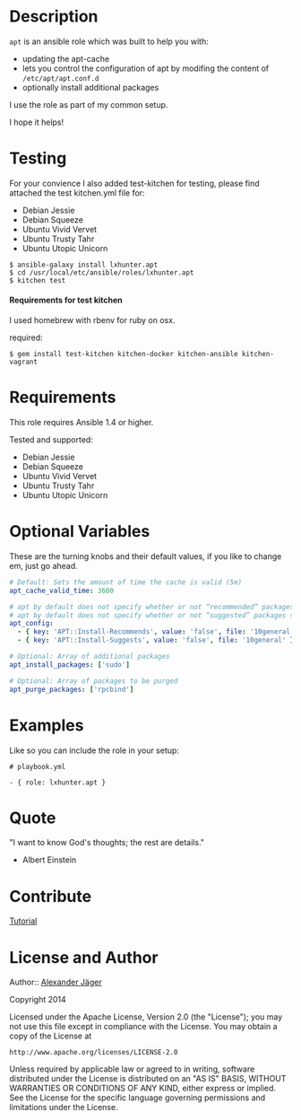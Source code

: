 Description
===========

`apt` is an ansible role which was built to help you with:

 * updating the apt-cache
 * lets you control the configuration of apt by modifing the content of `/etc/apt/apt.conf.d`
 * optionally install additional packages

I use the role as part of my common setup.

I hope it helps!

Testing
===========

For your convience I also added test-kitchen for testing, please find attached the test kitchen.yml file for:

* Debian Jessie
* Debian Squeeze
* Ubuntu Vivid Vervet
* Ubuntu Trusty Tahr
* Ubuntu Utopic Unicorn

```lang
$ ansible-galaxy install lxhunter.apt
$ cd /usr/local/etc/ansible/roles/lxhunter.apt
$ kitchen test
```

#### Requirements for test kitchen

I used homebrew with rbenv for ruby on osx.

required:
```shell
$ gem install test-kitchen kitchen-docker kitchen-ansible kitchen-vagrant
```

Requirements
===========

This role requires Ansible 1.4 or higher.

Tested and supported:
* Debian Jessie
* Debian Squeeze
* Ubuntu Vivid Vervet
* Ubuntu Trusty Tahr
* Ubuntu Utopic Unicorn

Optional Variables
===========

These are the turning knobs and their default values, if you like to change em, just go ahead.

```yaml
# Default: Sets the amount of time the cache is valid (5m)
apt_cache_valid_time: 3600

# apt by default does not specify whether or not “recommended” packages should be installed.
# apt by default does not specify whether or not “suggested” packages should be installed.
apt_config:
  - { key: 'APT::Install-Recommends', value: 'false', file: '10general' }
  - { key: 'APT::Install-Suggests', value: 'false', file: '10general' }

# Optional: Array of additional packages
apt_install_packages: ['sudo']

# Optional: Array of packages to be purged
apt_purge_packages: ['rpcbind']

```

Examples
===========

Like so you can include the role in your setup:

```shell
# playbook.yml

- { role: lxhunter.apt }
```

Quote
==========
"I want to know God's thoughts; the rest are details."
- Albert Einstein

Contribute
==========

[Tutorial](http://kbroman.github.io/github_tutorial/pages/fork.html)

License and Author
==================

Author:: [Alexander Jäger](https://github.com/lxhunter)

Copyright 2014

Licensed under the Apache License, Version 2.0 (the "License");
you may not use this file except in compliance with the License.
You may obtain a copy of the License at

    http://www.apache.org/licenses/LICENSE-2.0

Unless required by applicable law or agreed to in writing, software
distributed under the License is distributed on an "AS IS" BASIS,
WITHOUT WARRANTIES OR CONDITIONS OF ANY KIND, either express or implied.
See the License for the specific language governing permissions and
limitations under the License.
